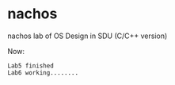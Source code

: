 # nachos
nachos lab of OS Design in SDU (C/C++ version)


Now:

	Lab5 finished 
	Lab6 working........
